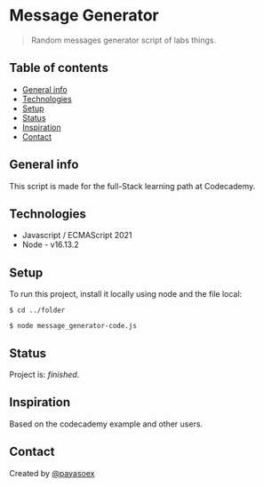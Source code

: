 # Message Generator
> Random messages generator script of labs things.

## Table of contents
* [General info](#general-info)
* [Technologies](#technologies)
* [Setup](#setup)
* [Status](#status)
* [Inspiration](#inspiration)
* [Contact](#contact)

## General info
This script is made for the full-Stack learning path at Codecademy.

## Technologies
* Javascript / ECMAScript 2021
* Node - v16.13.2

## Setup
To run this project, install it locally using node and the file local:

`$ cd ../folder`

`$ node message_generator-code.js`

## Status
Project is: _finished_.

## Inspiration
Based on the codecademy example and other users.

## Contact
Created by [@payasoex](https://github.com/payasoex)
